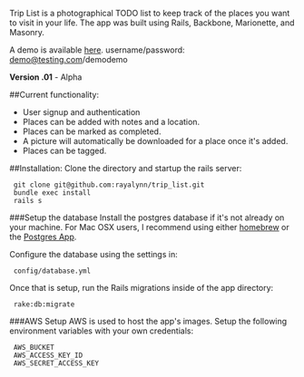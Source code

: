 Trip List is a photographical TODO list to keep track of the places you want
to visit in your life. The app was built using Rails, Backbone, Marionette,
and Masonry.

A demo is available [here](http://triplist.heroku.com).
username/password: demo@testing.com/demodemo

**Version .01** - Alpha

##Current functionality:
* User signup and authentication
* Places can be added with notes and a location.
* Places can be marked as completed.
* A picture will automatically be downloaded for a place once it's added.
* Places can be tagged.

##Installation:
Clone the directory and startup the rails server:

     git clone git@github.com:rayalynn/trip_list.git
     bundle exec install
     rails s

###Setup the database
Install the postgres database if it's not already on your machine.
For Mac OSX users, I recommend using either [homebrew](http://mxcl.github.com/homebrew/)
or the [Postgres App](http://postgresapp.com/).

Configure the database using the settings in:

     config/database.yml

Once that is setup, run the Rails migrations inside of the app directory:

     rake:db:migrate

###AWS Setup
AWS is used to host the app's images. Setup the following environment
variables with your own credentials:

     AWS_BUCKET
     AWS_ACCESS_KEY_ID
     AWS_SECRET_ACCESS_KEY
